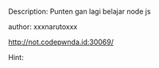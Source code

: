 Description:
Punten gan lagi belajar node js

author: xxxnarutoxxx

http://not.codepwnda.id:30069/

Hint:

